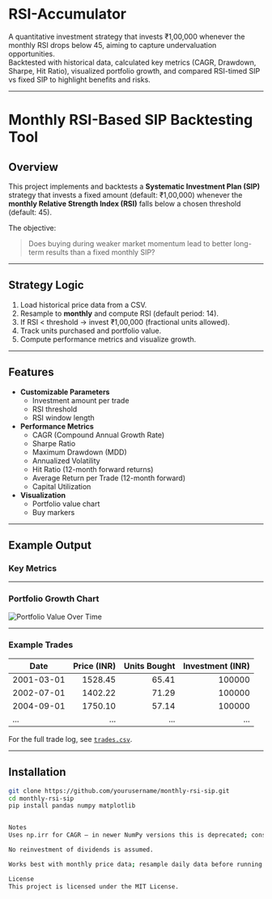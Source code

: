 # RSI-Accumulator

A quantitative investment strategy that invests ₹1,00,000 whenever the monthly RSI drops below 45, aiming to capture undervaluation opportunities.  
Backtested with historical data, calculated key metrics (CAGR, Drawdown, Sharpe, Hit Ratio), visualized portfolio growth, and compared RSI-timed SIP vs fixed SIP to highlight benefits and risks.

---

# Monthly RSI-Based SIP Backtesting Tool

## Overview
This project implements and backtests a **Systematic Investment Plan (SIP)** strategy that invests a fixed amount (default: ₹1,00,000) whenever the **monthly Relative Strength Index (RSI)** falls below a chosen threshold (default: 45).  

The objective:  
> Does buying during weaker market momentum lead to better long-term results than a fixed monthly SIP?

---

## Strategy Logic
1. Load historical price data from a CSV.  
2. Resample to **monthly** and compute RSI (default period: 14).  
3. If RSI < threshold → invest ₹1,00,000 (fractional units allowed).  
4. Track units purchased and portfolio value.  
5. Compute performance metrics and visualize growth.

---

## Features
- **Customizable Parameters**
  - Investment amount per trade
  - RSI threshold
  - RSI window length
- **Performance Metrics**
  - CAGR (Compound Annual Growth Rate)
  - Sharpe Ratio
  - Maximum Drawdown (MDD)
  - Annualized Volatility
  - Hit Ratio (12-month forward returns)
  - Average Return per Trade (12-month forward)
  - Capital Utilization
- **Visualization**
  - Portfolio value chart
  - Buy markers

---

## Example Output

### Key Metrics


---

### Portfolio Growth Chart
![Portfolio Value Over Time](df02745e-35f5-4f2a-8eda-d5638ee943be.png)  

---

### Example Trades
| Date       | Price (INR) | Units Bought | Investment (INR) |
|------------|------------:|-------------:|-----------------:|
| 2001-03-01 | 1528.45     | 65.41         | 100000           |
| 2002-07-01 | 1402.22     | 71.29         | 100000           |
| 2004-09-01 | 1750.10     | 57.14         | 100000           |
| ...        | ...         | ...           | ...              |

For the full trade log, see [`trades.csv`](4866a25a-6091-4ddd-ad5c-85901ce00c5f.csv).

---

## Installation
```bash
git clone https://github.com/yourusername/monthly-rsi-sip.git
cd monthly-rsi-sip
pip install pandas numpy matplotlib


Notes
Uses np.irr for CAGR — in newer NumPy versions this is deprecated; consider replacing with numpy_financial.irr or a date-aware XIRR method for better accuracy.

No reinvestment of dividends is assumed.

Works best with monthly price data; resample daily data before running

License
This project is licensed under the MIT License.

